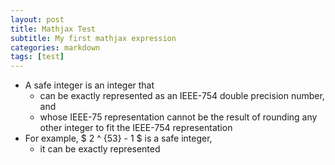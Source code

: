```yaml
---
layout: post
title: Mathjax Test
subtitle: My first mathjax expression
categories: markdown
tags: [test]
---
```


* A safe integer is an integer that
  * can be exactly represented as an IEEE-754 double precision number, and
  * whose IEEE-75 representation cannot be the result of rounding any other integer to fit the IEEE-754 representation
* For example, $ 2 ^ {53} - 1 $ is a safe integer,
  * it can be exactly represented 

<!--  
Mathjax※を使った記事の例
※）
HTMLやMarkdownなどのWebページ上に数式を表示するためのJavaScriptライブラリ。
LaTeXの数式表現を含むマークアップ言語を使用することができ、
Webページに数式を美しく表示することができる。
MathJaxは、数式の美しいレンダリングに焦点を当てており、高品質のレンダリングを
提供するための多数のオプションや機能を備えている。
-->
